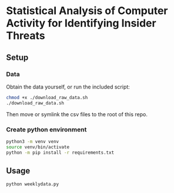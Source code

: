 # Statistical Analysis of Computer Activity for Identifying Insider Threats

## Setup
### Data
Obtain the data yourself, or run the included script:
```bash
chmod +x ./download_raw_data.sh
./download_raw_data.sh
```

Then move or symlink the csv files to the root of this repo.

### Create python environment
```bash
python3 -m venv venv
source venv/bin/activate
python -m pip install -r requirements.txt
```

## Usage
```bash
python weeklydata.py
```
